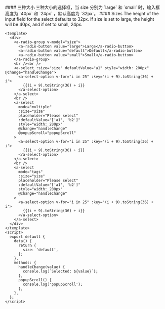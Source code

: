 <cn>
#### 三种大小
三种大小的选择框，当 size 分别为 `large` 和 `small` 时，输入框高度为 `40px` 和 `24px` ，默认高度为 `32px`。
</cn>

<us>
#### Sizes
The height of the input field for the select defaults to 32px. If size is set to large, the height will be 40px, and if set to small, 24px.
</us>

```tpl
<template>
  <div>
    <a-radio-group v-model="size">
      <a-radio-button value="large">Large</a-radio-button>
      <a-radio-button value="default">Default</a-radio-button>
      <a-radio-button value="small">Small</a-radio-button>
    </a-radio-group>
    <br /><br />
    <a-select :size="size" defaultValue="a1" style="width: 200px" @change="handleChange">
      <a-select-option v-for="i in 25" :key="(i + 9).toString(36) + i">
        {{(i + 9).toString(36) + i}}
      </a-select-option>
    </a-select>
    <br />
    <a-select
      mode="multiple"
      :size="size"
      placeholder="Please select"
      :defaultValue="['a1', 'b2']"
      style="width: 200px"
      @change="handleChange"
      @popupScroll="popupScroll"
    >
      <a-select-option v-for="i in 25" :key="(i + 9).toString(36) + i">
        {{(i + 9).toString(36) + i}}
      </a-select-option>
    </a-select>
    <br />
    <a-select
      mode="tags"
      :size="size"
      placeholder="Please select"
      :defaultValue="['a1', 'b2']"
      style="width: 200px"
      @change="handleChange"
    >
      <a-select-option v-for="i in 25" :key="(i + 9).toString(36) + i">
        {{(i + 9).toString(36) + i}}
      </a-select-option>
    </a-select>
  </div>
</template>
<script>
  export default {
    data() {
      return {
        size: 'default',
      };
    },
    methods: {
      handleChange(value) {
        console.log(`Selected: ${value}`);
      },
      popupScroll() {
        console.log('popupScroll');
      },
    },
  };
</script>
```

